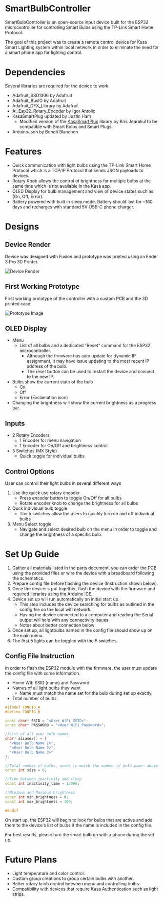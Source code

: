 # SmartBulbController
SmartBulbController is an open-source input device built for the ESP32 microcontroller for controlling Smart Bulbs using the TP-Link Smart Home Protocol.

The goal of this project was to create a remote control device for Kasa Smart Lighting system within local network in order to eliminate the need for a smart phone app for lighting control.

# Dependencies
Several libraries are required for the device to work. 
- Adafruit_SSD1306 by Adafruit
- Adafruit_BusIO by Adafruit
- Adafruit_GFX_Library by Adafruit
- Ai_Esp32_Rotary_Encoder by Igor Antolic
- KasaSmartPlug updated by Justin Ham
    - Modified version of the [KasaSmartPlug](https://github.com/kj831ca/KasaSmartPlug?tab=readme-ov-file) library by Kris Jearakul to be compatible with Smart Bulbs and Smart Plugs.
- ArduinoJson by Benoit Blanchon

# Features
- Quick communication with light bulbs using the TP-Link Smart Home Protocol which is a TCP/IP Protocol that sends JSON payloads to devices. 
- Rotary Knob allows the control of brightness for multiple bulbs at the same time which is not available in the Kasa app.
- OLED Display for bulb management and view of device states such as (On, Off, Error).
- Battery powered with built in sleep mode. Battery should last for ~160 days and recharges with standard 5V USB-C phone charger.

# Designs

## Device Render
Device was designed with Fusion and prototype was printed using an Ender 3 Pro 3D Printer.

![Device Render](https://github.com/justin-ham61/SmartBulbController/blob/main/images/Case-Render.jpg)

## First Working Prototype
First working prototype of the controller with a custom PCB and the 3D printed case.

![Prototype Image](https://github.com/justin-ham61/SmartBulbController/blob/main/images/Controller_Resized.jpg)

## OLED Display
- Menu
    - List of all bulbs and a dedicated "Reset" command for the ESP32 microcontroller. 
        - Although the firmware has auto update for dynamic IP assignment, it may have issue updating to the most recent IP address of the bulb.
        - The reset button can be used to restart the device and connect to the new IP.
- Bulbs show the current state of the bulb 
    - On
    - Off
    - Error (Exclamation icon)
- Changing the brightness will show the current brightness as a progress bar.

## Inputs
- 2 Rotary Encoders
    - 1 Encoder for menu navigation
    - 1 Encoder for On/Off and brightness control
- 5 Switches (MX Style)
    - Quick toggle for individual bulbs
    
## Control Options
User can control their light bulbs in several different ways

1. Use the quick use rotary encoder
    - Press encoder button to toggle On/Off for all bulbs
    - Rotate encoder knob to change the brightness for all bulbs
2. Quck individual bulb toggle
    - The 5 switches allow the users to quickly turn on and off individual bulbs
3. Menu Select toggle
    - Navigate and select desired bulb on the menu in order to toggle and change the brightness of a specific bulb.  

# Set Up Guide

1. Gather all materials listed in the parts document, you can order the PCB using the provided files or wire the device with a breadboard following the schematics. 
2. Prepare config file before flashing the device (Instruction shown below).
3. Once the device is put together, flash the device with the firmware and required libraries using the Arduino IDE.
4. Device set up will run automatically on initial start up. 
    - This step includes the device searching for bulbs as outlined in the config file on the local wifi network.
    - Having the device connected to a computer and reading the Serial output will help with any connectivity issues. 
    - Notes about better connection below
5. Once set up, all lightbulbs named in the config file should show up on the main menu.
6. The first 5 lights can be toggled with the 5 switches.

## Config File Instruction
In order to flash the ESP32 module with the firmware, the user must update the config file with some information.
- Home Wifi SSID (name) and Password
- Names of all light bulbs they want
    - Name must match the name set for the bulb during set up exactly.
- Total number of bulbs
~~~c++
#ifndef CONFIG_H
#define CONFIG_H

const char* SSID = "<User WiFi SSID>";
const char* PASSWORD = "<User WiFi Password>";

//List of all user bulb names
char* aliases[] = {
  "<User Bulb Name 1>",
  "<User Bulb Name 2>",
  "<User Bulb Name 3>"
};

//Total number of bulbs, needs to match the number of bulb names above.
const int size = 0;

//Time between inactivity and sleep
const int inactivity_time = 15000;

//Minimum and Maximum brightness
const int min_brightness = 0;
const int max_brightness = 100;

#endif
~~~~

On start up, the ESP32 will begin to look for bulbs that are active and add them to the device's list of bulbs if the name is included in the config file.

For best results, please turn the smart bulb on with a phone during the set up.

# Future Plans
- Light temperature and color control.
- Custom group creations to group certain bulbs with another.
- Better rotary knob control between menu and controlling bulbs.
- Compatibility with devices that require Kasa Authentication such as light strips.
